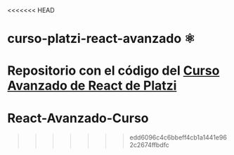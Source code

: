 <<<<<<< HEAD
# curso-platzi-react-avanzado ⚛️

Repositorio con el código del [Curso Avanzado de React de Platzi](https://platzi.com/cursos/react-avanzado/)
=======
# React-Avanzado-Curso
>>>>>>> edd6096c4c6bbeff4cb1a1441e962c2674ffbdfc
